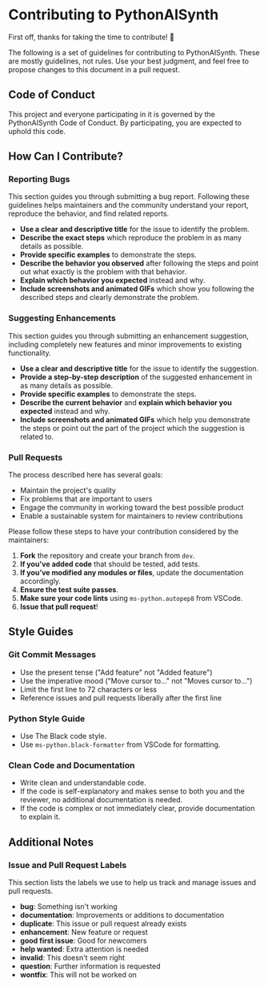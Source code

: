 # Contributing to PythonAISynth

First off, thanks for taking the time to contribute! 🎉

The following is a set of guidelines for contributing to PythonAISynth. These are mostly guidelines, not rules. Use your best judgment, and feel free to propose changes to this document in a pull request.

## Code of Conduct

This project and everyone participating in it is governed by the PythonAISynth Code of Conduct. By participating, you are expected to uphold this code.

## How Can I Contribute?

### Reporting Bugs

This section guides you through submitting a bug report. Following these guidelines helps maintainers and the community understand your report, reproduce the behavior, and find related reports.

- **Use a clear and descriptive title** for the issue to identify the problem.
- **Describe the exact steps** which reproduce the problem in as many details as possible.
- **Provide specific examples** to demonstrate the steps.
- **Describe the behavior you observed** after following the steps and point out what exactly is the problem with that behavior.
- **Explain which behavior you expected** instead and why.
- **Include screenshots and animated GIFs** which show you following the described steps and clearly demonstrate the problem.

### Suggesting Enhancements

This section guides you through submitting an enhancement suggestion, including completely new features and minor improvements to existing functionality.

- **Use a clear and descriptive title** for the issue to identify the suggestion.
- **Provide a step-by-step description** of the suggested enhancement in as many details as possible.
- **Provide specific examples** to demonstrate the steps.
- **Describe the current behavior** and **explain which behavior you expected** instead and why.
- **Include screenshots and animated GIFs** which help you demonstrate the steps or point out the part of the project which the suggestion is related to.

### Pull Requests

The process described here has several goals:

- Maintain the project's quality
- Fix problems that are important to users
- Engage the community in working toward the best possible product
- Enable a sustainable system for maintainers to review contributions

Please follow these steps to have your contribution considered by the maintainers:

1. **Fork** the repository and create your branch from `dev`.
2. **If you've added code** that should be tested, add tests.
3. **If you’ve modified any modules or files**, update the documentation accordingly.
4. **Ensure the test suite passes**.
5. **Make sure your code lints** using `ms-python.autopep8` from VSCode.
6. **Issue that pull request**!

## Style Guides

### Git Commit Messages

- Use the present tense ("Add feature" not "Added feature")
- Use the imperative mood ("Move cursor to..." not "Moves cursor to...")
- Limit the first line to 72 characters or less
- Reference issues and pull requests liberally after the first line

### Python Style Guide

- Use The Black code style.
- Use `ms-python.black-formatter` from VSCode for formatting.

### Clean Code and Documentation

- Write clean and understandable code.
- If the code is self-explanatory and makes sense to both you and the reviewer, no additional documentation is needed.
- If the code is complex or not immediately clear, provide documentation to explain it.

## Additional Notes

### Issue and Pull Request Labels

This section lists the labels we use to help us track and manage issues and pull requests.

- **bug**: Something isn't working
- **documentation**: Improvements or additions to documentation
- **duplicate**: This issue or pull request already exists
- **enhancement**: New feature or request
- **good first issue**: Good for newcomers
- **help wanted**: Extra attention is needed
- **invalid**: This doesn't seem right
- **question**: Further information is requested
- **wontfix**: This will not be worked on
